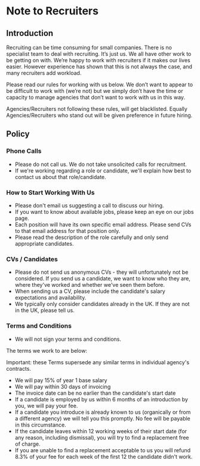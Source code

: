 # Note to Recruiters

## Introduction
Recruiting can be time consuming for small companies. There is no specialist team to deal with recruiting. It’s just us. We all have other work to be getting on with. We’re happy to work with recruiters if it makes our lives easier. However experience has shown that this is not always the case, and many recruiters add workload.

Please read our rules for working with us below. We don’t want to appear to be difficult to work with (we’re not) but we simply don’t have the time or capacity to manage agencies that don’t want to work with us in this way.

Agencies/Recruiters not following these rules, will get blacklisted. Equally Agencies/Recruiters who stand out will be given preference in future hiring.

## Policy

### Phone Calls

* Please do not call us. We do not take unsolicited calls for recruitment.
* If we're working regarding a role or candidate, we'll explain how best to contact us about that role/candidate.

### How to Start Working With Us

* Please don't email us suggesting a call to discuss our hiring.
* If you want to know about available jobs, please keep an eye on our jobs page.
* Each position will have its own specific email address. Please send CVs to that email address for that position only.
* Please read the description of the role carefully and only send appropriate candidates.

### CVs / Candidates

* Please do not send us anonymous CVs - they will unfortunately not be considered. If you send us a candidate, we want to know who they are, where they've worked and whether we've seen them before.
* When sending us a CV, please include the candidate's salary expectations and availability.
* We typically only consider candidates already in the UK. If they are not in the UK, please tell us.

### Terms and Conditions

* We will not sign your terms and conditions.

The terms we work to are below:

Important: these Terms supersede any similar terms in individual agency's contracts.

* We will pay 15% of year 1 base salary
* We will pay within 30 days of invoicing
* The invoice date can be no earlier than the candidate's start date
* If a candidate is employed by us within 6 months of an introduction by you, we will pay your fee.
* If a candidate you introduce is already known to us (organically or from a different agency) we will tell you this promptly. No fee will be payable in this circumstance.
* If the candidate leaves within 12 working weeks of their start date (for any reason, including dismissal), you will try to find a replacement free of charge.
* If you are unable to find a replacement acceptable to us you will refund 8.3% of your fee for each week of the first 12 the candidate didn't work.
